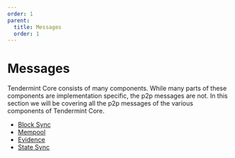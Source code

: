 ```yaml
---
order: 1
parent:
  title: Messages
  order: 1
---
```


# Messages

Tendermint Core consists of many components. While many parts of these components are implementation specific, the p2p messages are not. In this section we will be covering all the p2p messages of the various components of Tendermint Core.

- [Block Sync](./block-sync.md)
- [Mempool](./mempool.md)
- [Evidence](./evidence.md)
- [State Sync](./state-sync.md)
